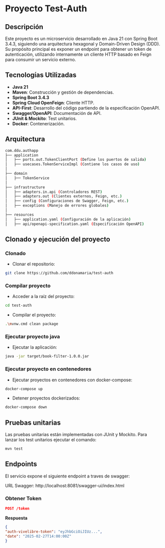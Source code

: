 # Proyecto Test-Auth

## Descripción

Este proyecto es un microservicio desarrollado en Java 21 con Spring Boot 3.4.3, siguiendo una arquitectura hexagonal y Domain-Driven Design (DDD). Su propósito principal es exponer un endpoint para obtener un token de autenticación, utilizando internamente un cliente HTTP basado en Feign para consumir un servicio externo.

## Tecnologías Utilizadas

- **Java 21**
- **Maven**: Construcción y gestión de dependencias.
- **Spring Boot 3.4.3**
- **Spring Cloud OpenFeign**: Cliente HTTP.
- **API-First**: Desarrollo del código partiendo de la especificación OpenAPI.
- **Swagger/OpenAPI**: Documentación de API.
- **JUnit & Mockito**: Test unitarios.
- **Docker**: Contenerización.

## Arquitectura

```bash
com.ddu.authapp
├── application
│   ├── ports.out.TokenClientPort (Define los puertos de salida)
│   ├── usecases.TokenServiceImpl (Contiene los casos de uso)
│
├── domain
│   ├── TokenService 
│
├── infrastructure
│   ├── adapters.in.api (Controladores REST)
│   ├── adapters.out (Clientes externos, Feign, etc.)
│   ├── config (Configuraciones de Swagger, Feign, etc.)
│   ├── exceptions (Manejo de errores globales)
│
├── resources
│   ├── application.yaml (Configuración de la aplicación)
│   ├── api/openapi-specification.yaml (Especificación OpenAPI)
```

## Clonado y ejecución del proyecto

### Clonado

- Clonar el repositorio:
```bash
git clone https://github.com/ddonamaria/test-auth
```
### Compilar proyecto

- Acceder a la raíz del proyecto:
```bash
cd test-auth
```

-  Compilar el proyecto:
```bash
.\mvnw.cmd clean package
```

### Ejecutar proyecto java

- Ejecutar la aplicación:
```bash
java -jar target/book-filter-1.0.0.jar
```

### Ejecutar proyecto en contenedores

- Ejecutar proyectos en contenedores con docker-compose:
```bash
docker-compose up
```
- Detener proyectos dockerizados:
```bash
docker-compose down
```
## Pruebas unitarias
Las pruebas unitarias están implementadas con JUnit y Mockito.
Para lanzar los test unitarios ejecutar el comando:

```bash
mvn test
```

## Endpoints

El servicio expone el siguiente endpoint a traves de swagger:

URL Swagger: http://localhost:8081/swagger-ui/index.html

### Obtener Token

```json
POST /token
```
**Respuesta**
```json
{
"auth-vivelibre-token": "eyJhbGciOiJIUz...",
"date": "2025-02-27T14:00:00Z"
}
```




